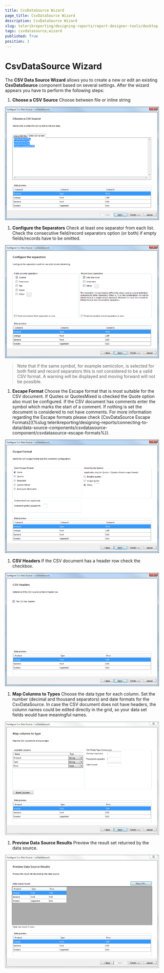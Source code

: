 ```yaml
---
title: CsvDataSource Wizard
page_title: CsvDataSource Wizard 
description: CsvDataSource Wizard
slug: telerikreporting/designing-reports/report-designer-tools/desktop-designers/tools/data-source-wizards/csvdatasource-wizard
tags: csvdatasource,wizard
published: True
position: 3
---
```


# CsvDataSource Wizard

The __CSV Data Source Wizard__ allows you to create a new or edit an existing __CsvDataSource__ component based on several settings. After the wizard appears you have to perform the following steps: 

1. __Choose a CSV Source__ Choose between file or inline string 

  ![Csv Data Source Wizard 1](images/DataSources/CsvDataSourceWizard1.png)

1. __Configure the Separators__ Check at least one separator from each list. Check the consecutive field/record separators option (or both) if empty fields/records have to be omitted. 

  ![Csv Data Source Wizard 2](images/DataSources/CsvDataSourceWizard2.png)

   >Note that if the same symbol, for example semicolon, is selected for both field and record separators this is not considered to be a valid CSV format. A warning will be displayed and moving forward will not be possible. 

1. __Escape Format__ Choose the Escape format that is most suitable for the CSV document. If Quotes or QuotesMixed is checked the Quote option also must be configured. If the CSV document has comments enter the symbol which marks the start of a comment. If nothing is set the document is considered to not have comments. For more information regarding the Escape formats please check [CsvDataSource Escape Formats]({%slug telerikreporting/designing-reports/connecting-to-data/data-source-components/csvdatasource-component/csvdatasource-escape-formats%}). 

  ![Csv Data Source Wizard 3](images/DataSources/CsvDataSourceWizard3.png)

1. __CSV Headers__ If the CSV document has a header row check the checkbox. 

  ![Csv Data Source Wizard 4](images/DataSources/CsvDataSourceWizard4.png)

1. __Map Columns to Types__ Choose the data type for each column. Set the number (decimal and thousand separators) and date formats for the CsvDataSource. In case the CSV document does not have headers, the column names could be edited directly in the grid, so your data set fields would have meaningful names. 

  ![Csv Data Source Wizard 5](images/DataSources/CsvDataSourceWizard5.png)

1. __Preview Data Source Results__ Preview the result set returned by the data source. 

  ![Csv Data Source Wizard 6](images/DataSources/CsvDataSourceWizard6.png)

